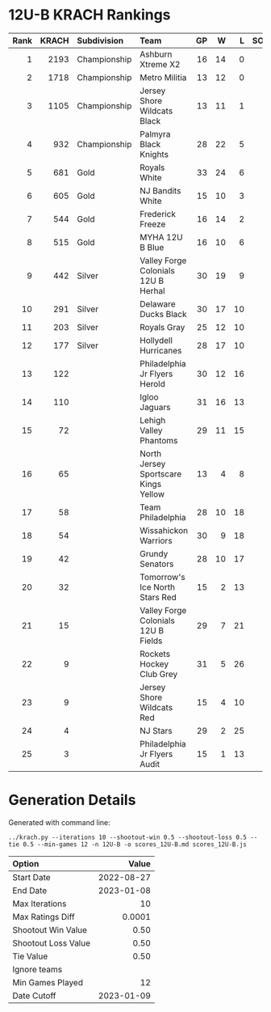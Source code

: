 # 12U-B KRACH Rankings
Rank|KRACH|Subdivision|Team|GP|W|L|SOW|SOL|T|SoS
---:|---:|:---|:---|---:|---:|---:|---:|---:|---:|---:
1|2193|Championship|Ashburn Xtreme X2|16|14|0|1|1|0|421
2|1718|Championship|Metro Militia|13|12|0|0|1|0|280
3|1105|Championship|Jersey Shore Wildcats Black|13|11|1|1|0|0|383
4|932|Championship|Palmyra Black Knights|28|22|5|0|1|0|444
5|681|Gold|Royals White|33|24|6|0|2|1|373
6|605|Gold|NJ Bandits White|15|10|3|1|1|0|436
7|544|Gold|Frederick Freeze|16|14|2|0|0|0|105
8|515|Gold|MYHA 12U B Blue|16|10|6|0|0|0|460
9|442|Silver|Valley Forge Colonials 12U B Herhal|30|19|9|1|1|0|449
10|291|Silver|Delaware Ducks Black|30|17|10|2|0|1|378
11|203|Silver|Royals Gray|25|12|10|1|2|0|393
12|177|Silver|Hollydell Hurricanes|28|17|10|1|0|0|333
13|122||Philadelphia Jr Flyers Herold|30|12|16|1|1|0|318
14|110||Igloo Jaguars|31|16|13|1|1|0|202
15|72||Lehigh Valley Phantoms|29|11|15|2|1|0|245
16|65||North Jersey Sportscare Kings Yellow|13|4|8|1|0|0|555
17|58||Team Philadelphia|28|10|18|0|0|0|339
18|54||Wissahickon Warriors|30|9|18|1|2|0|298
19|42||Grundy Senators|28|10|17|0|1|0|319
20|32||Tomorrow's Ice North Stars Red|15|2|13|0|0|0|577
21|15||Valley Forge Colonials 12U B Fields|29|7|21|1|0|0|212
22|9||Rockets Hockey Club Grey|31|5|26|0|0|0|316
23|9||Jersey Shore Wildcats Red|15|4|10|0|1|0|296
24|4||NJ Stars|29|2|25|2|0|0|238
25|3||Philadelphia Jr Flyers Audit|15|1|13|0|1|0|87
# Generation Details

Generated with command line:
```
../krach.py --iterations 10 --shootout-win 0.5 --shootout-loss 0.5 --tie 0.5 --min-games 12 -n 12U-B -o scores_12U-B.md scores_12U-B.js
```

| Option | Value |
| :----- | ----: |
| Start Date | 2022-08-27 |
| End Date | 2023-01-08 |
| Max Iterations | 10 |
| Max Ratings Diff | 0.0001 |
| Shootout Win Value | 0.50 |
| Shootout Loss Value | 0.50 |
| Tie Value | 0.50 |
| Ignore teams |  |
| Min Games Played | 12 |
| Date Cutoff | 2023-01-09 |

